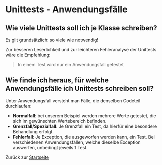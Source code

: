 # Unittests - Anwendungsfälle

## Wie viele Unittests soll ich je Klasse schreiben?

Es gilt grundsätzlich: so viele wie notwendig!

Zur besseren Leserlichkeit und zur leichteren Fehleranalyse der Unittests wäre die Empfehlung:

> In einem Test wird nur ein Anwendungsfall getestet

## Wie finde ich heraus, für welche Anwendungsfälle ich Unittests schreiben soll?

Unter Anwendungsfall versteht man Fälle, die denselben Codeteil durchlaufen:
- **Normalfall**: bei unserem Beispiel werden mehrere Werte getestet, die sich im gewünschten Wertebereich befinden.
- **Grenzfall/Spezialfall**: Je Grenzfall ein Test, da hierfür eine besondere Behandlung erfolgt.
- **Fehlerfall**: Je Exception, die ausgeworfen werden kann, ein Test. Bei verschiedenen Anwendungsfällen, welche dieselbe Exception auswerfen, unbedingt jeweils 1 Test.

Zurück zur [Startseite](README.md)